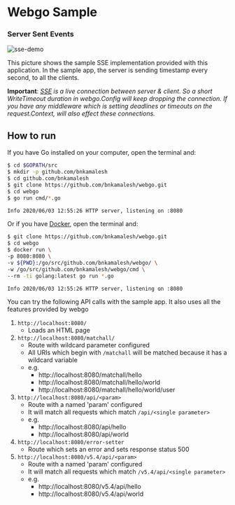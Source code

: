 # Webgo Sample

### Server Sent Events

![sse-demo](https://user-images.githubusercontent.com/1092882/158047065-447eb868-1efd-4a8d-b748-7caee2b3fcfd.png)

This picture shows the sample SSE implementation provided with this application. In the sample app, the server is
sending timestamp every second, to all the clients.

**Important**: *[SSE](https://developer.mozilla.org/en-US/docs/Web/API/Server-sent_events/Using_server-sent_events) 
is a live connection between server & client. So a short WriteTimeout duration in webgo.Config will 
keep dropping the connection. If you have any middleware which is setting deadlines or timeouts on the 
request.Context, will also effect these connections.*
## How to run 

If you have Go installed on your computer, open the terminal and:

```bash
$ cd $GOPATH/src
$ mkdir -p github.com/bnkamalesh
$ cd github.com/bnkamalesh
$ git clone https://github.com/bnkamalesh/webgo.git
$ cd webgo
$ go run cmd/*.go

Info 2020/06/03 12:55:26 HTTP server, listening on :8080
```

Or if you have [Docker](https://www.docker.com/), open the terminal and:

```bash
$ git clone https://github.com/bnkamalesh/webgo.git
$ cd webgo
$ docker run \
-p 8080:8080 \
-v ${PWD}:/go/src/github.com/bnkamalesh/webgo/ \
-w /go/src/github.com/bnkamalesh/webgo/cmd \
--rm -ti golang:latest go run *.go

Info 2020/06/03 12:55:26 HTTP server, listening on :8080
```


You can try the following API calls with the sample app. It also uses all the features provided by webgo

1. `http://localhost:8080/`
	- Loads an HTML page
2. `http://localhost:8080/matchall/`
	- Route with wildcard parameter configured
	- All URIs which begin with `/matchall` will be matched because it has a wildcard variable
	- e.g. 
		- http://localhost:8080/matchall/hello
		- http://localhost:8080/matchall/hello/world
		- http://localhost:8080/matchall/hello/world/user
3. `http://localhost:8080/api/<param>`
	- Route with a named 'param' configured
	- It will match all requests which match `/api/<single parameter>`
	- e.g.
		- http://localhost:8080/api/hello
		- http://localhost:8080/api/world
4. `http://localhost:8080/error-setter`
	- Route which sets an error and sets response status 500
5. `http://localhost:8080/v5.4/api/<param>`
	- Route with a named 'param' configured
	- It will match all requests which match `/v5.4/api/<single parameter>`
	- e.g.
		- http://localhost:8080/v5.4/api/hello
		- http://localhost:8080/v5.4/api/world
